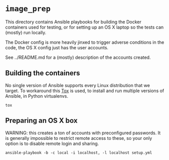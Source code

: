 
# `image_prep`

This directory contains Ansible playbooks for building the Docker containers
used for testing, or for setting up an OS X laptop so the tests can (mostly)
run locally.

The Docker config is more heavily jinxed to trigger adverse conditions in the
code, the OS X config just has the user accounts.

See ../README.md for a (mostly) description of the accounts created.



## Building the containers

No single version of Ansible supports every Linux distribution that we target.
To workaround this [Tox](https://tox.readthedocs.io) is used, to install and
run multiple versions of Ansible, in Python virtualenvs.

``tox``

## Preparing an OS X box

WARNING: this creates a ton of accounts with preconfigured passwords. It is
generally impossible to restrict remote access to these, so your only option is
to disable remote login and sharing.

``ansible-playbook -b -c local -i localhost, -l localhost setup.yml``
